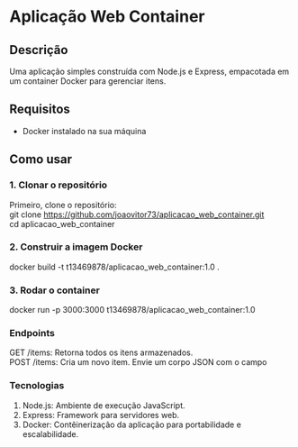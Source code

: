 # Aplicação Web Container

## Descrição
Uma aplicação simples construída com Node.js e Express, empacotada em um container Docker para gerenciar itens.

## Requisitos
- Docker instalado na sua máquina

## Como usar

### 1. **Clonar o repositório**
   Primeiro, clone o repositório: <br>
   git clone https://github.com/joaovitor73/aplicacao_web_container.git <br>
   cd aplicacao_web_container 

### 2. **Construir a imagem Docker**

docker build -t t13469878/aplicacao_web_container:1.0 .


### 3. **Rodar o container**

docker run -p 3000:3000 t13469878/aplicacao_web_container:1.0

###  **Endpoints**

GET /items: Retorna todos os itens armazenados. <br>
POST /items: Cria um novo item. Envie um corpo JSON com o campo

###  **Tecnologias**

<ol>
  <li>Node.js: Ambiente de execução JavaScript.</li>
  <li>Express: Framework para servidores web.</li>
  <li>Docker: Contêinerização da aplicação para portabilidade e escalabilidade.</li>
</ol>
